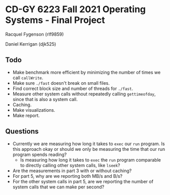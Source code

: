 # CD-GY 6223 Fall 2021 Operating Systems - Final Project

Racquel Fygenson (rlf9859)

Daniel Kerrigan (djk525)

## Todo

- Make benchmark more efficient by minimizing the number of times we call `callWrite`.
- Make sure `./fast` doesn't break on small files.
- Find correct block size and number of threads for `./fast`.
- Measure other system calls without repeatedly calling `gettimeofday`, since that is also a system call.
- Caching.
- Make visualizations.
- Make report.

## Questions

- Currently we are measuring how long it takes to `exec` our `run` program. Is this approach okay or should we only be measuring the time that our run program spends reading?
  - Is measuring how long it takes to `exec` the `run` program comparable to directly calling other system calls, like `lseek`?
- Are the measurements in part 3 with or without caching?
- For part 5, why are we reporting both MB/s and B/s?
- For the other system calls in part 5, are we reporting the number of system calls that we can make per second?